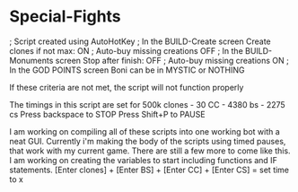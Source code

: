 # Special-Fights

; Script created using AutoHotKey ; In the BUILD-Create screen Create clones if not max: ON ; Auto-buy missing creations OFF ; In the BUILD-Monuments screen Stop after finish: OFF ; Auto-buy missing creations ON ; In the GOD POINTS screen Boni can be in MYSTIC or NOTHING

If these criteria are not met, the script will not function properly

The timings in this script are set for 500k clones - 30 CC - 4380 bs - 2275 cs Press backspace to STOP Press Shift+P to PAUSE

I am working on compiling all of these scripts into one working bot with a neat GUI. Currently i'm making the body of the scripts using timed pauses, that work with my current game. There are still a few more to come like this. I am working on creating the variables to start including functions and IF statements. [Enter clones] + [Enter BS] + [Enter CC] + [Enter CS] = set time to x
